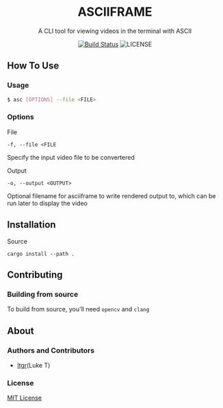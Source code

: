 <h1 align="center">ASCIIFRAME</h1>
<p align="center">A CLI tool for viewing videos in the terminal with ASCII<p>
<p align="center">
    <a href="https://github.com/ltgr/asciiframe/actions?query=workflow%3ACICD"><img src="https://github.com/ltgr/asciiframe/workflows/CICD/badge.svg" alt="Build Status"></a>
    <img src="https://img.shields.io/badge/License-MIT-yellow.svg" alt="LICENSE">
</p>

## How To Use
### Usage
```sh
$ asc [OPTIONS] --file <FILE>
```

### Options
File
```
-f, --file <FILE
```
Specify the input video file to be convertered

Output
```
-o, --output <OUTPUT>
```
Optional filename for asciiframe to write rendered output to, which can be run later to display the video

## Installation
Source
```
cargo install --path .
```

## Contributing
### Building from source
To build from source, you'll need `opencv` and `clang`

## About
### Authors and Contributors
- [ltgr](https://github.com/ltgr)(Luke T)

### License
[MIT License](https://github.com/ltgr/turbo/blob/master/LICENSE)
